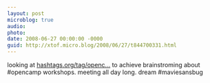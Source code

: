```yaml
---
layout: post
microblog: true
audio: 
photo: 
date: 2008-06-27 00:00:00 -0000
guid: http://xtof.micro.blog/2008/06/27/t844700331.html
---
```

looking at [hashtags.org/tag/openc...](http://hashtags.org/tag/opencamp/) to achieve brainstroming about #opencamp workshops. meeting all day long. dream #maviesansbug
